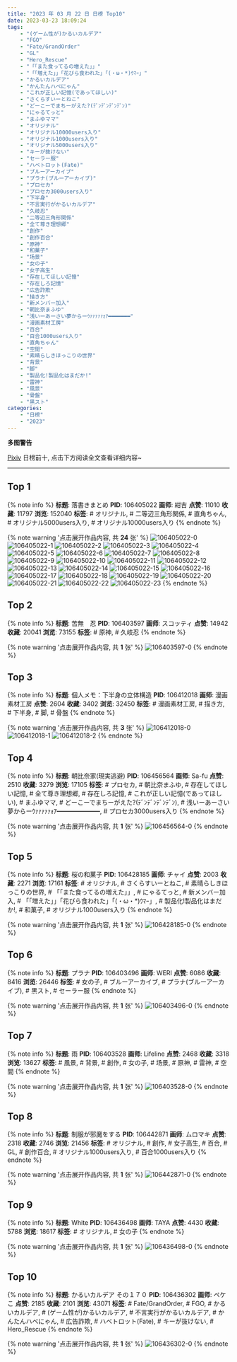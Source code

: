 ```yaml
---
title: "2023 年 03 月 22 日 日榜 Top10"
date: 2023-03-23 18:09:24
tags:
    - "(ゲーム性が)かるいカルデア"
    - "FGO"
    - "Fate/GrandOrder"
    - "GL"
    - "Hero_Rescue"
    - "「「また食ってるの増えた」」"
    - "「「増えた」」「花びら食われた」「(・ω・*)ｳﾏｰ」"
    - "かるいカルデア"
    - "かんたんハベにゃん"
    - "これが正しい記憶(であってほしい)"
    - "さくらすいーとねこ"
    - "どーこーでまちーがえた?(ﾃﾞﾝﾃﾞﾝﾃﾞﾝﾃﾞﾝ)"
    - "にゃるてっと"
    - "まふゆママ"
    - "オリジナル"
    - "オリジナル10000users入り"
    - "オリジナル1000users入り"
    - "オリジナル5000users入り"
    - "キーが抜けない"
    - "セーラー服"
    - "ハベトロット(Fate)"
    - "ブルーアーカイブ"
    - "プラナ(ブルーアーカイブ)"
    - "プロセカ"
    - "プロセカ3000users入り"
    - "下半身"
    - "不言実行がかるいカルデア"
    - "久岐忍"
    - "二等辺三角形関係"
    - "全て尊き理想郷"
    - "創作"
    - "創作百合"
    - "原神"
    - "和菓子"
    - "场景"
    - "女の子"
    - "女子高生"
    - "存在してほしい記憶"
    - "存在しろ記憶"
    - "広告詐欺"
    - "描き方"
    - "新メンバー加入"
    - "朝比奈まふゆ"
    - "浅いーあーさい夢からーｳｧｧｧｧｧｫｱ━━━━━━━"
    - "漫画素材工房"
    - "百合"
    - "百合1000users入り"
    - "直角ちゃん"
    - "空間"
    - "素晴らしきほっこりの世界"
    - "背景"
    - "脚"
    - "製品化!製品化はまだか!"
    - "雷神"
    - "風景"
    - "骨盤"
    - "黒スト"
categories:
    - "日榜"
    - "2023"
---
```


<i class="fa fa-triangle-exclamation"></i>**多图警告**<i class="fa fa-triangle-exclamation"></i>

[Pixiv](https://www.pixiv.net/) 日榜前十, 点击下方阅读全文查看详细内容~

<!-- more -->

---

## Top 1

{% note info %}
**标题**: 落書きまとめ
**PID**: 106405022 **画师**: 紺吉
**点赞**: 11010 **收藏**: 11797 **浏览**: 152040
**标签**: # オリジナル, # 二等辺三角形関係, # 直角ちゃん, # オリジナル5000users入り, # オリジナル10000users入り
{% endnote %}

{% note warning '点击展开作品内容, 共 **24** 张' %}
![106405022-0](https://i.pixiv.re/img-original/img/2023/03/21/00/29/47/106405022_p0.jpg)
![106405022-1](https://i.pixiv.re/img-original/img/2023/03/21/00/29/47/106405022_p1.jpg)
![106405022-2](https://i.pixiv.re/img-original/img/2023/03/21/00/29/47/106405022_p2.jpg)
![106405022-3](https://i.pixiv.re/img-original/img/2023/03/21/00/29/47/106405022_p3.jpg)
![106405022-4](https://i.pixiv.re/img-original/img/2023/03/21/00/29/47/106405022_p4.jpg)
![106405022-5](https://i.pixiv.re/img-original/img/2023/03/21/00/29/47/106405022_p5.jpg)
![106405022-6](https://i.pixiv.re/img-original/img/2023/03/21/00/29/47/106405022_p6.jpg)
![106405022-7](https://i.pixiv.re/img-original/img/2023/03/21/00/29/47/106405022_p7.jpg)
![106405022-8](https://i.pixiv.re/img-original/img/2023/03/21/00/29/47/106405022_p8.jpg)
![106405022-9](https://i.pixiv.re/img-original/img/2023/03/21/00/29/47/106405022_p9.jpg)
![106405022-10](https://i.pixiv.re/img-original/img/2023/03/21/00/29/47/106405022_p10.jpg)
![106405022-11](https://i.pixiv.re/img-original/img/2023/03/21/00/29/47/106405022_p11.jpg)
![106405022-12](https://i.pixiv.re/img-original/img/2023/03/21/00/29/47/106405022_p12.jpg)
![106405022-13](https://i.pixiv.re/img-original/img/2023/03/21/00/29/47/106405022_p13.jpg)
![106405022-14](https://i.pixiv.re/img-original/img/2023/03/21/00/29/47/106405022_p14.jpg)
![106405022-15](https://i.pixiv.re/img-original/img/2023/03/21/00/29/47/106405022_p15.jpg)
![106405022-16](https://i.pixiv.re/img-original/img/2023/03/21/00/29/47/106405022_p16.jpg)
![106405022-17](https://i.pixiv.re/img-original/img/2023/03/21/00/29/47/106405022_p17.jpg)
![106405022-18](https://i.pixiv.re/img-original/img/2023/03/21/00/29/47/106405022_p18.jpg)
![106405022-19](https://i.pixiv.re/img-original/img/2023/03/21/00/29/47/106405022_p19.jpg)
![106405022-20](https://i.pixiv.re/img-original/img/2023/03/21/00/29/47/106405022_p20.jpg)
![106405022-21](https://i.pixiv.re/img-original/img/2023/03/21/00/29/47/106405022_p21.jpg)
![106405022-22](https://i.pixiv.re/img-original/img/2023/03/21/00/29/47/106405022_p22.jpg)
![106405022-23](https://i.pixiv.re/img-original/img/2023/03/21/00/29/47/106405022_p23.jpg)
{% endnote %}

## Top 2

{% note info %}
**标题**: 苦無　忍
**PID**: 106403597 **画师**: スコッティ
**点赞**: 14942 **收藏**: 20041 **浏览**: 73155
**标签**: # 原神, # 久岐忍
{% endnote %}

{% note warning '点击展开作品内容, 共 **1** 张' %}
![106403597-0](https://i.pixiv.re/img-original/img/2023/03/21/00/00/36/106403597_p0.jpg)
{% endnote %}

## Top 3

{% note info %}
**标题**: 個人メモ：下半身の立体構造
**PID**: 106412018 **画师**: 漫画素材工房
**点赞**: 2604 **收藏**: 3402 **浏览**: 32450
**标签**: # 漫画素材工房, # 描き方, # 下半身, # 脚, # 骨盤
{% endnote %}

{% note warning '点击展开作品内容, 共 **3** 张' %}
![106412018-0](https://i.pixiv.re/img-original/img/2023/03/21/08/04/14/106412018_p0.jpg)
![106412018-1](https://i.pixiv.re/img-original/img/2023/03/21/08/04/14/106412018_p1.jpg)
![106412018-2](https://i.pixiv.re/img-original/img/2023/03/21/08/04/14/106412018_p2.jpg)
{% endnote %}

## Top 4

{% note info %}
**标题**: 朝比奈家(現実逃避)
**PID**: 106456564 **画师**: Sa-fu
**点赞**: 2510 **收藏**: 3279 **浏览**: 17105
**标签**: # プロセカ, # 朝比奈まふゆ, # 存在してほしい記憶, # 全て尊き理想郷, # 存在しろ記憶, # これが正しい記憶(であってほしい), # まふゆママ, # どーこーでまちーがえた?(ﾃﾞﾝﾃﾞﾝﾃﾞﾝﾃﾞﾝ), # 浅いーあーさい夢からーｳｧｧｧｧｧｫｱ━━━━━━━, # プロセカ3000users入り
{% endnote %}

{% note warning '点击展开作品内容, 共 **1** 张' %}
![106456564-0](https://i.pixiv.re/img-original/img/2023/03/22/19/47/05/106456564_p0.jpg)
{% endnote %}

## Top 5

{% note info %}
**标题**: 桜の和菓子
**PID**: 106428185 **画师**: チャイ
**点赞**: 2003 **收藏**: 2271 **浏览**: 17161
**标签**: # オリジナル, # さくらすいーとねこ, # 素晴らしきほっこりの世界, # 「「また食ってるの増えた」」, # にゃるてっと, # 新メンバー加入, # 「「増えた」」「花びら食われた」「(・ω・*)ｳﾏｰ」, # 製品化!製品化はまだか!, # 和菓子, # オリジナル1000users入り
{% endnote %}

{% note warning '点击展开作品内容, 共 **1** 张' %}
![106428185-0](https://i.pixiv.re/img-original/img/2023/03/21/20/30/05/106428185_p0.png)
{% endnote %}

## Top 6

{% note info %}
**标题**: プラナ
**PID**: 106403496 **画师**: WERI
**点赞**: 6086 **收藏**: 8416 **浏览**: 26446
**标签**: # 女の子, # ブルーアーカイブ, # プラナ(ブルーアーカイブ), # 黒スト, # セーラー服
{% endnote %}

{% note warning '点击展开作品内容, 共 **1** 张' %}
![106403496-0](https://i.pixiv.re/img-original/img/2023/03/21/00/00/03/106403496_p0.png)
{% endnote %}

## Top 7

{% note info %}
**标题**: 雨
**PID**: 106403528 **画师**: Lifeline
**点赞**: 2468 **收藏**: 3318 **浏览**: 13627
**标签**: # 風景, # 背景, # 創作, # 女の子, # 场景, # 原神, # 雷神, # 空間
{% endnote %}

{% note warning '点击展开作品内容, 共 **1** 张' %}
![106403528-0](https://i.pixiv.re/img-original/img/2023/03/21/00/00/13/106403528_p0.jpg)
{% endnote %}

## Top 8

{% note info %}
**标题**: 制服が邪魔をする
**PID**: 106442871 **画师**: ムロマキ
**点赞**: 2318 **收藏**: 2746 **浏览**: 21456
**标签**: # オリジナル, # 創作, # 女子高生, # 百合, # GL, # 創作百合, # オリジナル1000users入り, # 百合1000users入り
{% endnote %}

{% note warning '点击展开作品内容, 共 **1** 张' %}
![106442871-0](https://i.pixiv.re/img-original/img/2023/03/22/06/01/57/106442871_p0.jpg)
{% endnote %}

## Top 9

{% note info %}
**标题**: White
**PID**: 106436498 **画师**: TAYA
**点赞**: 4430 **收藏**: 5788 **浏览**: 18617
**标签**: # オリジナル, # 女の子
{% endnote %}

{% note warning '点击展开作品内容, 共 **1** 张' %}
![106436498-0](https://i.pixiv.re/img-original/img/2023/03/22/00/03/09/106436498_p0.jpg)
{% endnote %}

## Top 10

{% note info %}
**标题**: かるいカルデア その１７０
**PID**: 106436302 **画师**: ペケこ
**点赞**: 2185 **收藏**: 2101 **浏览**: 43071
**标签**: # Fate/GrandOrder, # FGO, # かるいカルデア, # (ゲーム性が)かるいカルデア, # 不言実行がかるいカルデア, # かんたんハベにゃん, # 広告詐欺, # ハベトロット(Fate), # キーが抜けない, # Hero_Rescue
{% endnote %}

{% note warning '点击展开作品内容, 共 **1** 张' %}
![106436302-0](https://i.pixiv.re/img-original/img/2023/03/22/00/01/13/106436302_p0.png)
{% endnote %}
